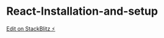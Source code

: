 # React-Installation-and-setup

[Edit on StackBlitz ⚡️](https://stackblitz.com/edit/stackblitz-starters-vjco9s)